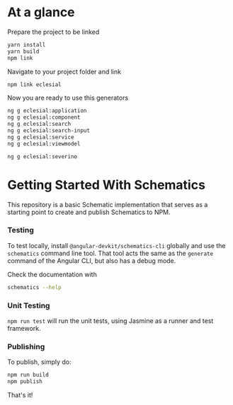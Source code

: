 # At a glance
Prepare the project to be linked

```bash
yarn install
yarn build
npm link
```

Navigate to your project folder and link

```bash
npm link eclesial
```

Now you are ready to use this generators
```bash
ng g eclesial:application
ng g eclesial:component
ng g eclesial:search
ng g eclesial:search-input
ng g eclesial:service
ng g eclesial:viewmodel

ng g eclesial:severino
```


# Getting Started With Schematics

This repository is a basic Schematic implementation that serves as a starting point to create and publish Schematics to NPM.

### Testing

To test locally, install `@angular-devkit/schematics-cli` globally and use the `schematics` command line tool. That tool acts the same as the `generate` command of the Angular CLI, but also has a debug mode.

Check the documentation with
```bash
schematics --help
```

### Unit Testing

`npm run test` will run the unit tests, using Jasmine as a runner and test framework.

### Publishing

To publish, simply do:

```bash
npm run build
npm publish
```

That's it!
 